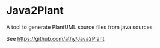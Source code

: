 # Java2Plant
A tool to generate PlantUML source files from java sources.

See https://github.com/athy/Java2Plant
